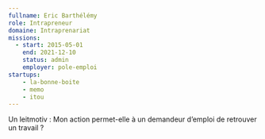 ```yaml
---
fullname: Eric Barthélémy
role: Intrapreneur
domaine: Intraprenariat
missions:
  - start: 2015-05-01
    end: 2021-12-10
    status: admin
    employer: pole-emploi
startups:
    - la-bonne-boite
    - memo
    - itou
---
```


Un leitmotiv : Mon action permet-elle à un demandeur d’emploi de retrouver un travail ?
